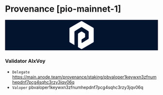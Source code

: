 # Provenance [pio-mainnet-1]
![# Provenance Guide](https://github.com/Voynitskiy/Voynitskiy/blob/main/mainnet/Provenance/Provenance.png)
### Validator AlxVoy
* `Delegate` https://main.anode.team/provenance/staking/pbvaloper1keywxn3zfnumhepdnf7pcg4sqhc3rzy3jqv06q
* `Valoper` pbvaloper1keywxn3zfnumhepdnf7pcg4sqhc3rzy3jqv06q
